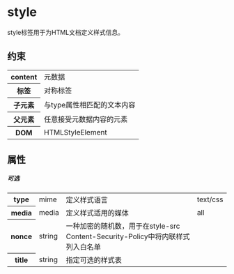 # style

style标签用于为HTML文档定义样式信息。

## 约束

<table>
<tr>
    <th>content</th>
    <td>元数据</td>
</tr>
<tr>
    <th>标签</th>
    <td>对称标签</td>
</tr>
<tr>
    <th>子元素</th>
    <td>与type属性相匹配的文本内容</td>
</tr>
<tr>
    <th>父元素</th>
    <td>任意接受元数据内容的元素</td>
</tr>
<tr>
    <th>DOM</th>
    <td>HTMLStyleElement</td>
</tr>
</table>


## 属性

##### 可选

<table>
<tr>
	<th>type</th>
	<td>mime</td>
	<td>定义样式语言</td>
	<td>text/css</td>
</tr>
<tr>
	<th>media</th>
	<td>media</td>
	<td>定义样式适用的媒体</td>
	<td>all</td>
</tr>
<tr>
	<th>nonce</th>
	<td>string</td>
	<td>一种加密的随机数，用于在style-src Content-Security-Policy中将内联样式列入白名单</td>
	<td></td>
</tr>
<tr>
	<th>title</th>
	<td>string</td>
	<td>指定可选的样式表</td>
	<td></td>
</tr>
</table>
